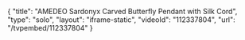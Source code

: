 {
    "title": "AMEDEO Sardonyx Carved Butterfly Pendant with Silk Cord",
    "type": "solo",
    "layout": "iframe-static",
    "videoId": "112337804",
    "url": "\/tvpembed\/112337804"
}